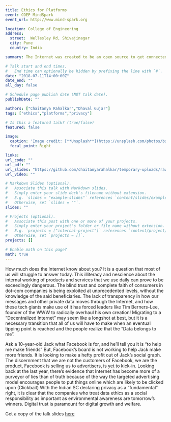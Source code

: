 ```yaml
---
title: Ethics for Platforms
event: COEP MindSpark
event_url: http://www.mind-spark.org

location: College of Engineering
address:
  street:  Wellesley Rd, Shivajinagar
  city: Pune
  country: India

summary: The Internet was created to be an open source to get connected to the rest of the world, to share information and bring the world closer. Looking at how we have gone through these years, the Internet has just become a business model. The Internet community is getting wrongly influenced. The government of America has challenged the net neutrality principles.

# Talk start and end times.
#   End time can optionally be hidden by prefixing the line with `#`.
date: "2018-07-11T14:00:00Z"
date_end: ""
all_day: false

# Schedule page publish date (NOT talk date).
publishDate: ""

authors: ["Chaitanya Rahalkar","Dhaval Gujar"]
tags: ["ethics","platforms","privacy"]

# Is this a featured talk? (true/false)
featured: false

image:
  caption: 'Image credit: [**Unsplash**](https://unsplash.com/photos/bzdhc5b3Bxs)'
  focal_point: Right

links: 
url_code: ""
url_pdf: ""
url_slides: "https://github.com/chaitanyarahalkar/temporary-uploads/raw/master/Ethics-Privacy.pdf"
url_video: ""

# Markdown Slides (optional).
#   Associate this talk with Markdown slides.
#   Simply enter your slide deck's filename without extension.
#   E.g. `slides = "example-slides"` references `content/slides/example-slides.md`.
#   Otherwise, set `slides = ""`.
slides: ""

# Projects (optional).
#   Associate this post with one or more of your projects.
#   Simply enter your project's folder or file name without extension.
#   E.g. `projects = ["internal-project"]` references `content/project/deep-learning/index.md`.
#   Otherwise, set `projects = []`.
projects: []

# Enable math on this page?
math: true
---
```



How much does the Internet know about you? It is a question that most of us will struggle to answer today. This illiteracy and nescience about the internal working of products and services that we use daily can prove to be exceedingly dangerous. The blind trust and complete faith of consumers in dot-com companies is being exploited at unprecedented levels, without the knowledge of the said beneficiaries. The lack of transparency in how our messages and other private data moves through the Internet, and how these tech giants make use of it has forced leaders like Tim Berners-Lee, founder of the WWW to radically overhaul his own creation! Migrating to a “Decentralized Internet” may seem like a longshot at best, but it is a necessary transition that all of us will have to make when an eventual tipping point is reached and the people realize that the “Data belongs to me”. 

Ask a 10-year-old Jack what Facebook is for, and he’ll tell you it is “to help me make friends”
But, Facebook’s board is not working to help Jack make more friends. It is looking to make a hefty profit out of Jack’s social graph. The discernment that we are not the customers of Facebook, we are the product, Facebook is selling us to advertisers, is yet to kick-in.
Looking back at the last year, there’s evidence that Internet has become more of a purveyor of lies than of truth because of the way the targeted advertising model encourages people to put things online which are likely to be clicked upon (Clickbait)
With the Indian SC declaring privacy as a “fundamental” right, it is clear that the companies who treat data ethics as a social responsibility as important as environmental awareness are tomorrow’s winners. Digital trust is paramount for digital growth and welfare.

Get a copy of the talk slides [here](https://github.com/chaitanyarahalkar/temporary-uploads/raw/master/Ethics-Privacy.pdf)
